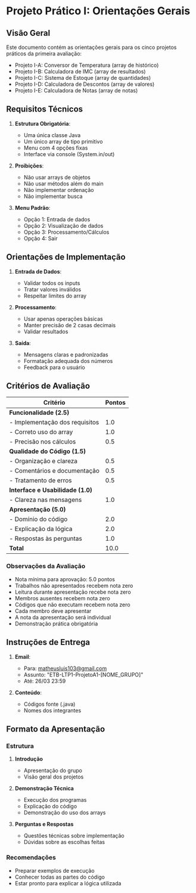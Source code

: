 # Projeto Prático I: Orientações Gerais

## Visão Geral
Este documento contém as orientações gerais para os cinco projetos práticos da primeira avaliação:
- Projeto I-A: Conversor de Temperatura (array de histórico)
- Projeto I-B: Calculadora de IMC (array de resultados)
- Projeto I-C: Sistema de Estoque (array de quantidades)
- Projeto I-D: Calculadora de Descontos (array de valores)
- Projeto I-E: Calculadora de Notas (array de notas)

## Requisitos Técnicos
1. **Estrutura Obrigatória**:
   - Uma única classe Java
   - Um único array de tipo primitivo
   - Menu com 4 opções fixas
   - Interface via console (System.in/out)

2. **Proibições**:
   - Não usar arrays de objetos
   - Não usar métodos além do main
   - Não implementar ordenação
   - Não implementar busca

3. **Menu Padrão**:
   - Opção 1: Entrada de dados
   - Opção 2: Visualização de dados
   - Opção 3: Processamento/Cálculos
   - Opção 4: Sair

## Orientações de Implementação
1. **Entrada de Dados**:
   - Validar todos os inputs
   - Tratar valores inválidos
   - Respeitar limites do array

2. **Processamento**:
   - Usar apenas operações básicas
   - Manter precisão de 2 casas decimais
   - Validar resultados

3. **Saída**:
   - Mensagens claras e padronizadas
   - Formatação adequada dos números
   - Feedback para o usuário

## Critérios de Avaliação

| Critério                               | Pontos |
|---------------------------------------|--------|
| **Funcionalidade (2.5)**              |        |
| - Implementação dos requisitos        | 1.0    |
| - Correto uso do array               | 1.0    |
| - Precisão nos cálculos              | 0.5    |
| **Qualidade do Código (1.5)**         |        |
| - Organização e clareza              | 0.5    |
| - Comentários e documentação         | 0.5    |
| - Tratamento de erros               | 0.5    |
| **Interface e Usabilidade (1.0)**     |        |
| - Clareza nas mensagens             | 1.0    |
| **Apresentação (5.0)**                |        |
| - Domínio do código                 | 2.0    |
| - Explicação da lógica              | 2.0    |
| - Respostas às perguntas            | 1.0    |
| **Total**                             | 10.0   |

### Observações da Avaliação
- Nota mínima para aprovação: 5.0 pontos
- Trabalhos não apresentados recebem nota zero
- Leitura durante apresentação recebe nota zero
- Membros ausentes recebem nota zero
- Códigos que não executam recebem nota zero
- Cada membro deve apresentar
- A nota da apresentação será individual
- Demonstração prática obrigatória


## Instruções de Entrega
1. **Email**:
   - Para: matheusluis103@gmail.com
   - Assunto: "ETB-LTP1-ProjetoA1-[NOME_GRUPO]"
   - Até: 26/03 23:59

2. **Conteúdo**:
   - Códigos fonte (.java)
   - Nomes dos integrantes

## Formato da Apresentação

### Estrutura
1. **Introdução**
   - Apresentação do grupo
   - Visão geral dos projetos

2. **Demonstração Técnica**
   - Execução dos programas
   - Explicação do código
   - Demonstração do uso dos arrays

3. **Perguntas e Respostas**
   - Questões técnicas sobre implementação
   - Dúvidas sobre as escolhas feitas

### Recomendações
- Preparar exemplos de execução
- Conhecer todas as partes do código
- Estar pronto para explicar a lógica utilizada


